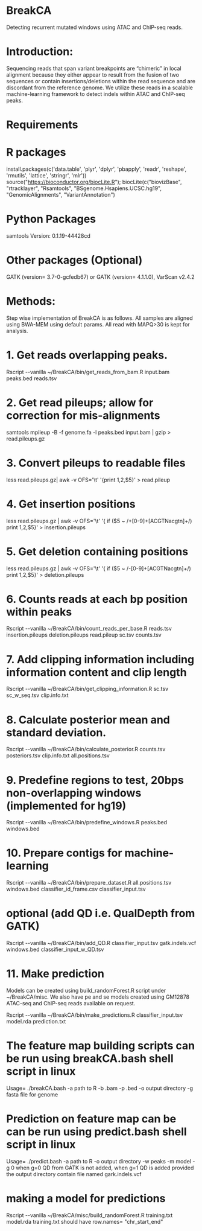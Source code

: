 # BreakCA
Detecting recurrent mutated windows using ATAC and ChIP-seq reads.

# Introduction: 
Sequencing reads that span variant breakpoints are “chimeric” in local alignment because they either appear to result from the fusion of two sequences or contain insertions/deletions within the read sequence and are discordant from the reference genome. We utilize these reads in a scalable machine-learning framework to detect indels within ATAC and ChIP-seq peaks.

# Requirements
# R packages
install.packages(c('data.table', 'plyr', 'dplyr', 'pbapply', 'readr', 'reshape', 'rmutils', 'lattice', 'stringr', 'mlr'))
source("https://bioconductor.org/biocLite.R");
biocLite(c("biovizBase", "rtracklayer", "Rsamtools", "BSgenome.Hsapiens.UCSC.hg19", "GenomicAlignments", "VariantAnnotation")

# Python Packages
samtools Version: 0.1.19-44428cd

# Other packages (Optional)
GATK (version= 3.7-0-gcfedb67) or GATK (version= 4.1.1.0),
VarScan v2.4.2

# Methods: 
Step wise implementation of BreakCA is as follows. All samples are aligned using BWA-MEM using default params. All read with MAPQ>30 is kept for analysis.

# 1. Get reads overlapping peaks.
Rscript --vanilla  ~/BreakCA/bin/get_reads_from_bam.R input.bam peaks.bed reads.tsv

# 2. Get read pileups; allow for correction for mis-alignments
samtools mpileup -B -f genome.fa -l peaks.bed input.bam | gzip > read.pileups.gz

# 3. Convert pileups to readable files
less read.pileups.gz| awk -v OFS='\t' '{print $1,$2,$5}' > read.pileup

# 4. Get insertion positions
less read.pileups.gz | awk -v OFS='\t' '{ if ($5 ~ /\+[0-9]+[ACGTNacgtn]+/) print $1,$2,$5}' > insertion.pileups

# 5. Get deletion containing positions
less read.pileups.gz | awk -v OFS='\t' '{ if ($5 ~ /-[0-9]+[ACGTNacgtn]+/) print $1,$2,$5}' > deletion.pileups

# 6. Counts reads at each bp position within peaks
Rscript --vanilla ~/BreakCA/bin/count_reads_per_base.R reads.tsv insertion.pileups deletion.pileups read.pileup sc.tsv counts.tsv

# 7. Add clipping information including information content and clip length
Rscript --vanilla ~/BreakCA/bin/get_clipping_information.R sc.tsv sc_w_seq.tsv clip.info.txt

# 8. Calculate posterior mean and standard deviation.
Rscript --vanilla ~/BreakCA/bin/calculate_posterior.R counts.tsv posteriors.tsv clip.info.txt all.positions.tsv

# 9. Predefine regions to test, 20bps non-overlapping windows (implemented for hg19)
Rscript --vanilla ~/BreakCA/bin/predefine_windows.R peaks.bed windows.bed

# 10. Prepare contigs for machine-learning
Rscript --vanilla ~/BreakCA/bin/prepare_dataset.R all.positions.tsv windows.bed classifier_id_frame.csv classifier_input.tsv

# optional (add QD i.e. QualDepth from GATK)
Rscript --vanilla ~/BreakCA/bin/add_QD.R classifier_input.tsv gatk.indels.vcf windows.bed classifier_input_w_QD.tsv 

# 11. Make prediction
Models can be created using build_randomForest.R script under ~/BreakCA/misc. We also have pe and se models created using GM12878 ATAC-seq and ChIP-seq reads available on request.

Rscript --vanilla ~/BreakCA/bin/make_predictions.R classifier_input.tsv model.rda prediction.txt 

# The feature map building scripts can be run using breakCA.bash shell script in linux
Usage= ./breakCA.bash -a path to R -b .bam -p .bed -o output directory -g fasta file for genome

# Prediction on feature map can be can be run using predict.bash shell script in linux
Usage= ./predict.bash -a path to R -o output directory -w peaks -m model -g 0
when g=0 QD from GATK is not added, when g=1 QD is added provided the output directory contain file named gark.indels.vcf

# making a model for predictions 
Rscript --vanilla ~/BreakCA/misc/build_randomForest.R training.txt model.rda
training.txt should have row.names= "chr_start_end"



